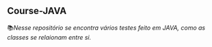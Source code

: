 ## Course-JAVA

📚<i>Nesse repositório se encontra vários testes feito em JAVA, como as classes se relaionam entre si.</i>
